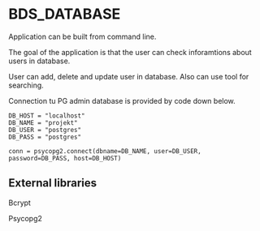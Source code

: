 # BDS_DATABASE

Application can be built from command line. 

The goal of the application is that the user can check inforamtions about users in database.

User can add, delete and update user in database. Also can use tool for searching.

Connection tu PG admin database is provided by code down below.

```
DB_HOST = "localhost"
DB_NAME = "projekt"
DB_USER = "postgres"
DB_PASS = "postgres"

conn = psycopg2.connect(dbname=DB_NAME, user=DB_USER, password=DB_PASS, host=DB_HOST)
```
## External libraries


Bcrypt

Psycopg2

